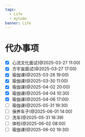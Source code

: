 ```yaml
---
tags:
  - Life
  - mytodo
banner: Life
---
```

# 代办事项
- [x] 心流文化面试(@2025-03-27 11:00)
- [x] 方宇宙面试(@2025-03-27 17:00)
- [x] 瑜伽课(@2025-03-28 19:00)
- [x] 瑜伽课(@2025-03-30 11:00)
- [x] 瑜伽课(@2025-04-02 20:00)
- [x] 瑜伽课(@2025-04-04 10:30)
- [x] 瑜伽课(@2025-04-06 17:00)
- [ ] 瑜伽课(@2025-05-31 19:30)
- [ ] 保养车子(@2025-06-01 14:00)
- [ ] 洗车(@2025-05-31 16:39)
- [ ] 体检(@2025-06-02 08:00)
- [ ] 瑜伽课(@2025-06-02 19:30)

